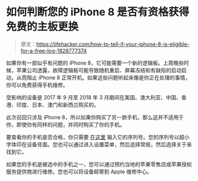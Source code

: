 # 如何判断您的 iPhone 8 是否有资格获得免费的主板更换

> 原文：<https://lifehacker.com/how-to-tell-if-your-iphone-8-is-eligible-for-a-free-log-1828777374>

如果你有一部似乎有问题的 iPhone 8，它可能需要一个新的逻辑板。上周晚些时候，苹果公司透露，故障逻辑板可能导致随机重启、屏幕冻结和有缺陷的启动启动，从而阻止 iPhone 8 正常开机。如果这些问题听起来像是你正在处理的事情，你可以免费获得手机维修。



受影响的设备是 2017 年 9 月至 2018 年 3 月期间在美国、澳大利亚、中国、香港、印度、日本、澳门和新西兰购买的。

此次召回只涉及 iPhone 8，所以如果你购买了另一款手机，那么这并不适用于你，即使你有同样的问题，并同时购买了你的手机。

要查看你的手机是否合格，你只需要 [在这里](https://www.apple.com/support/iphone-8-logic-board-replacement-program/) 输入它的序列号。您的序列号以超小字体印在设备背面。您也可以通过进入设置菜单，然后选择常规，然后选择关于来找到它。

如果您的手机是被选中的手机之一，您可以通过预约当地的苹果零售店或苹果授权服务提供商进行维修。您也可以将设备邮寄到 Apple 维修中心。